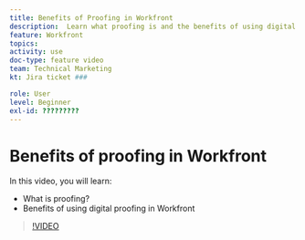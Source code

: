 ```yaml
---
title: Benefits of Proofing in Workfront
description:  Learn what proofing is and the benefits of using digital proofing in [!DNL Adobe Workfront].
feature: Workfront
topics: 
activity: use
doc-type: feature video
team: Technical Marketing
kt: Jira ticket ###

role: User
level: Beginner
exl-id: ?????????
---
```

# Benefits of proofing in Workfront

In this video, you will learn:

* What is proofing?
* Benefits of using digital proofing in Workfront

>[!VIDEO](https://video.tv.adobe.com/v/336095/?quality=12)
